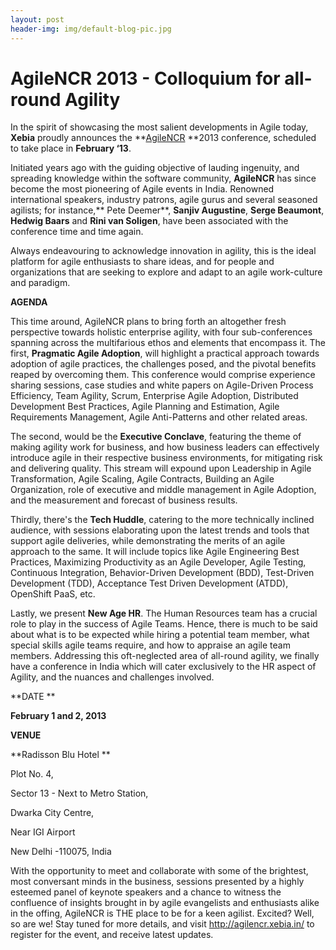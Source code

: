 ```yaml
---
layout: post
header-img: img/default-blog-pic.jpg
---
```


# AgileNCR 2013 - Colloquium for all-round Agility

In the spirit of showcasing the most salient developments in Agile today, **Xebia** proudly announces the **[AgileNCR](http://agilencr.xebia.in/) **2013 conference, scheduled to take place in **February ‘13**.

Initiated years ago with the guiding objective of lauding ingenuity, and spreading knowledge within the software community, **AgileNCR** has since become the most pioneering of Agile events in India. Renowned international speakers, industry patrons, agile gurus and several seasoned agilists; for instance,** Pete Deemer**, **Sanjiv Augustine**, **Serge Beaumont**, **Hedwig Baars** and **Rini van Soligen**, have been associated with the conference time and time again.

Always endeavouring to acknowledge innovation in agility, this is the ideal platform for agile enthusiasts to share ideas, and for people and organizations that are seeking to explore and adapt to an agile work-culture and paradigm.

**AGENDA**

This time around, AgileNCR plans to bring forth an altogether fresh perspective towards holistic enterprise agility, with four sub-conferences spanning across the multifarious ethos and elements that encompass it. The first, **Pragmatic Agile Adoption**, will highlight a practical approach towards adoption of agile practices, the challenges posed, and the pivotal benefits reaped by overcoming them. This conference would comprise experience sharing sessions, case studies and white papers on Agile-Driven Process Efficiency, Team Agility, Scrum, Enterprise Agile Adoption, Distributed Development Best Practices, Agile Planning and Estimation, Agile Requirements Management, Agile Anti-Patterns and other related areas.

The second, would be the **Executive Conclave**, featuring the theme of making agility work for business, and how business leaders can effectively introduce agile in their respective business environments, for mitigating risk and delivering quality. This stream will expound upon Leadership in Agile Transformation, Agile Scaling, Agile Contracts, Building an Agile Organization, role of executive and middle management in Agile Adoption, and the measurement and forecast of business results.

Thirdly, there's the **Tech Huddle**, catering to the more technically inclined audience, with sessions elaborating upon the latest trends and tools that support agile deliveries, while demonstrating the merits of an agile approach to the same. It will include topics like Agile Engineering Best Practices, Maximizing Productivity as an Agile Developer, Agile Testing, Continuous Integration, Behavior-Driven Development (BDD), Test-Driven Development (TDD), Acceptance Test Driven Development (ATDD), OpenShift PaaS, etc.

Lastly, we present **New Age HR**. The Human Resources team has a crucial role to play in the success of Agile Teams. Hence, there is much to be said about what is to be expected while hiring a potential team member, what special skills agile teams require, and how to appraise an agile team members. Addressing this oft-neglected area of all-round agility, we finally have a conference in India which will cater exclusively to the HR aspect of Agility, and the nuances and challenges involved.

**DATE **

**February 1 and 2, 2013**

**VENUE**

**Radisson Blu Hotel **

Plot No. 4,

Sector 13 - Next to Metro Station,

Dwarka City Centre,

Near IGI Airport

New Delhi -110075, India

With the opportunity to meet and collaborate with some of the brightest, most conversant minds in the business, sessions presented by a highly esteemed panel of keynote speakers and a chance to witness the confluence of insights brought in by agile evangelists and enthusiasts alike in the offing, AgileNCR is THE place to be for a keen agilist. Excited? Well, so are we! Stay tuned for more details, and visit <http://agilencr.xebia.in/> to register for the event, and receive latest updates.